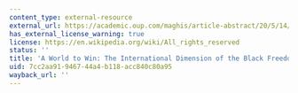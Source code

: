 ```yaml
---
content_type: external-resource
external_url: https://academic.oup.com/maghis/article-abstract/20/5/14/961038
has_external_license_warning: true
license: https://en.wikipedia.org/wiki/All_rights_reserved
status: ''
title: 'A World to Win: The International Dimension of the Black Freedom Movement'
uid: 7cc2aa91-9467-44a4-b118-acc840c80a95
wayback_url: ''
---
```

